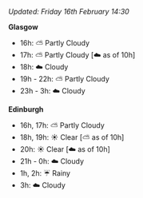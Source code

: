 *Updated: Friday 16th February 14:30*

**Glasgow**

* 16h: :partly_sunny: Partly Cloudy
* 17h: :partly_sunny: Partly Cloudy [:cloud: as of 10h]
* 18h: :cloud: Cloudy
* 19h - 22h: :partly_sunny: Partly Cloudy
* 23h - 3h: :cloud: Cloudy

**Edinburgh**

* 16h, 17h: :partly_sunny: Partly Cloudy
* 18h, 19h: :sunny: Clear [:partly_sunny: as of 10h]
* 20h: :sunny: Clear [:cloud: as of 10h]
* 21h - 0h: :cloud: Cloudy
* 1h, 2h: :umbrella: Rainy
* 3h: :cloud: Cloudy

